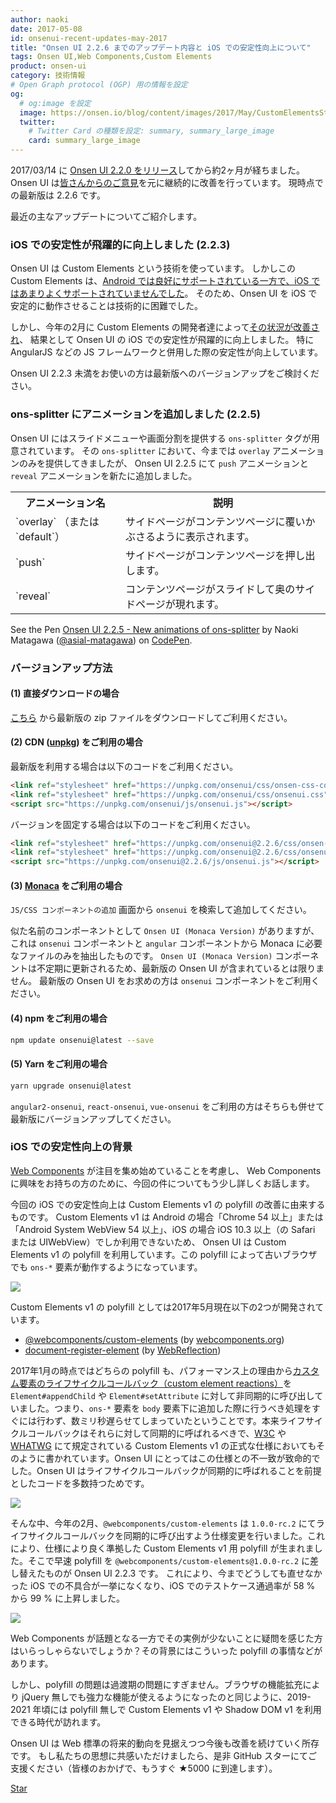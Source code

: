 ```yaml
---
author: naoki
date: 2017-05-08
id: onsenui-recent-updates-may-2017
title: "Onsen UI 2.2.6 までのアップデート内容と iOS での安定性向上について"
tags: Onsen UI,Web Components,Custom Elements
product: onsen-ui
category: 技術情報
# Open Graph protocol (OGP) 用の情報を設定
og:
  # og:image を設定
  image: https://onsen.io/blog/content/images/2017/May/CustomElementsStatus.png
  twitter:
    # Twitter Card の種類を設定: summary, summary_large_image
    card: summary_large_image
---
```


2017/03/14 に [Onsen UI 2.2.0 をリリース](https://onsen.io/blog/220-release/)してから約2ヶ月が経ちました。
Onsen UI は[皆さんからのご意見](https://github.com/OnsenUI/OnsenUI/issues)を元に継続的に改善を行っています。
現時点での最新版は 2.2.6 です。

最近の主なアップデートについてご紹介します。

<!-- more -->

### iOS での安定性が飛躍的に向上しました (2.2.3)

Onsen UI は Custom Elements という技術を使っています。
しかしこの Custom Elements は、[Android では良好にサポートされている一方で、iOS ではあまりよくサポートされていませんでした](https://caniuse.com/#feat=custom-elementsv1)。
そのため、Onsen UI を iOS で安定的に動作させることは技術的に困難でした。

しかし、今年の2月に Custom Elements の開発者達によって[その状況が改善され](https://github.com/webcomponents/custom-elements/issues/34)、
結果として Onsen UI の iOS での安定性が飛躍的に向上しました。
特に AngularJS などの JS フレームワークと併用した際の安定性が向上しています。

Onsen UI 2.2.3 未満をお使いの方は最新版へのバージョンアップをご検討ください。

### ons-splitter にアニメーションを追加しました (2.2.5)

Onsen UI にはスライドメニューや画面分割を提供する `ons-splitter` タグが用意されています。
その `ons-splitter` において、今までは `overlay` アニメーションのみを提供してきましたが、
Onsen UI 2.2.5 にて `push` アニメーションと `reveal` アニメーションを新たに追加しました。

<table>
    <tr>
        <th>アニメーション名</th>
        <th>説明</th>
    </tr>
    <tr>
        <td>`overlay` （または `default`）</td>
        <td>サイドページがコンテンツページに覆いかぶさるように表示されます。</td>
    </tr>
    <tr>
        <td>`push`</td>
        <td>サイドページがコンテンツページを押し出します。</td>
    </tr>
    <tr>
        <td>`reveal`</td>
        <td>コンテンツページがスライドして奥のサイドページが現れます。</td>
    </tr>
</table>

<p data-height="512" data-theme-id="light" data-slug-hash="zwPQwb" data-default-tab="html,result" data-user="asial-matagawa" data-embed-version="2" data-pen-title="Onsen UI 2.2.5 - New animations of ons-splitter" class="codepen">See the Pen <a href="https://codepen.io/asial-matagawa/pen/zwPQwb/">Onsen UI 2.2.5 - New animations of ons-splitter</a> by Naoki Matagawa (<a href="http://codepen.io/asial-matagawa">@asial-matagawa</a>) on <a href="http://codepen.io">CodePen</a>.</p>
<script async src="https://production-assets.codepen.io/assets/embed/ei.js"></script>

### バージョンアップ方法

#### (1) 直接ダウンロードの場合

[こちら](https://github.com/OnsenUI/OnsenUI-dist/releases) から最新版の zip ファイルをダウンロードしてご利用ください。

#### (2) CDN ([unpkg](https://unpkg.com/)) をご利用の場合

最新版を利用する場合は以下のコードをご利用ください。

```html
<link ref="stylesheet" href="https://unpkg.com/onsenui/css/onsen-css-components.css">
<link ref="stylesheet" href="https://unpkg.com/onsenui/css/onsenui.css">
<script src="https://unpkg.com/onsenui/js/onsenui.js"></script>
```

バージョンを固定する場合は以下のコードをご利用ください。

```html
<link ref="stylesheet" href="https://unpkg.com/onsenui@2.2.6/css/onsen-css-components.css">
<link ref="stylesheet" href="https://unpkg.com/onsenui@2.2.6/css/onsenui.css">
<script src="https://unpkg.com/onsenui@2.2.6/js/onsenui.js"></script>
```

#### (3) [Monaca](https://monaca.io) をご利用の場合

`JS/CSS コンポーネントの追加` 画面から `onsenui` を検索して追加してください。

似た名前のコンポーネントとして `Onsen UI (Monaca Version)` がありますが、
これは `onsenui` コンポーネントと `angular` コンポーネントから Monaca に必要なファイルのみを抽出したものです。
`Onsen UI (Monaca Version)` コンポーネントは不定期に更新されるため、最新版の Onsen UI が含まれているとは限りません。
最新版の Onsen UI をお求めの方は `onsenui` コンポーネントをご利用ください。

#### (4) npm をご利用の場合

```sh
npm update onsenui@latest --save
```

#### (5) Yarn をご利用の場合

```sh
yarn upgrade onsenui@latest
```

`angular2-onsenui`, `react-onsenui`, `vue-onsenui` をご利用の方はそちらも併せて最新版にバージョンアップしてください。


### iOS での安定性向上の背景

[Web Components](https://www.w3.org/standards/techs/components) が注目を集め始めていることを考慮し、
Web Components に興味をお持ちの方のために、今回の件についてもう少し詳しくお話します。

今回の iOS での安定性向上は Custom Elements v1 の polyfill の改善に由来するものです。
Custom Elements v1 は Android の場合「Chrome 54 以上」または「Android System WebView 54 以上」、iOS の場合 iOS 10.3 以上（の Safari または UIWebView）でしか利用できないため、
Onsen UI は Custom Elements v1 の polyfill を利用しています。この polyfill によって古いブラウザでも `ons-*` 要素が動作するようになっています。

![](https://onsen.io/blog/content/images/2017/May/CustomElementsStatus.png)

Custom Elements v1 の polyfill としては2017年5月現在以下の2つが開発されています。

 - [@webcomponents/custom-elements](https://github.com/webcomponents/custom-elements) (by [webcomponents.org](https://www.webcomponents.org/))
 - [document-register-element](https://github.com/WebReflection/document-register-element) (by [WebReflection](https://www.webreflection.co.uk/))

2017年1月の時点ではどちらの polyfill も、パフォーマンス上の理由から[カスタム要素のライフサイクルコールバック（custom element reactions）](https://developers.google.com/web/fundamentals/getting-started/primers/customelements#reactions)を `Element#appendChild` や `Element#setAttribute` に対して非同期的に呼び出していました。つまり、`ons-*` 要素を `body` 要素下に追加した際に行うべき処理をすぐには行わず、数ミリ秒遅らせてしまっていたということです。本来ライフサイクルコールバックはそれらに対して同期的に呼ばれるべきで、[W3C](https://www.w3.org/TR/custom-elements/) や [WHATWG](https://html.spec.whatwg.org/multipage/scripting.html#custom-elements) にて規定されている Custom Elements v1 の正式な仕様においてもそのように書かれています。Onsen UI にとってはこの仕様との不一致が致命的でした。Onsen UI はライフサイクルコールバックが同期的に呼ばれることを前提としたコードを多数持つためです。

![](https://onsen.io/blog/content/images/2017/May/CustomElementsV1PolyfillStatus_Before.png)

そんな中、今年の2月、`@webcomponents/custom-elements` は `1.0.0-rc.2` にてライフサイクルコールバックを同期的に呼び出すよう仕様変更を行いました。これにより、仕様により良く準拠した Custom Elements v1 用 polyfill が生まれました。そこで早速 polyfill を `@webcomponents/custom-elements@1.0.0-rc.2` に差し替えたものが Onsen UI 2.2.3 です。
これにより、今までどうしても直せなかった iOS での不具合が一挙になくなり、iOS でのテストケース通過率が 58 % から 99 % に上昇しました。

![](https://onsen.io/blog/content/images/2017/May/CustomElementsV1PolyfillStatus_After.png)

Web Components が話題となる一方でその実例が少ないことに疑問を感じた方はいらっしゃらないでしょうか？その背景にはこういった polyfill の事情などがあります。

しかし、polyfill の問題は過渡期の問題にすぎません。ブラウザの機能拡充により jQuery 無しでも強力な機能が使えるようになったのと同じように、2019-2021 年頃には polyfill 無しで Custom Elements v1 や Shadow DOM v1 を利用できる時代が訪れます。

Onsen UI は Web 標準の将来的動向を見据えつつ今後も改善を続けていく所存です。
もし私たちの思想に共感いただけましたら、是非 GitHub スターにてご支援ください（皆様のおかげで、もうすぐ ★5000 に到達します）。

<!-- Place this tag where you want the button to render. -->
<a class="github-button" href="https://github.com/OnsenUI/OnsenUI" data-size="large" data-show-count="true" aria-label="Star OnsenUI/OnsenUI on GitHub">Star</a>
<!-- Place this tag in your head or just before your close body tag. -->
<script async defer src="https://buttons.github.io/buttons.js"></script>
